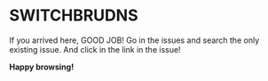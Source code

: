 # SWITCHBRUDNS


If you arrived here, GOOD JOB!
Go in the issues and search the only existing issue.
And click in the link in the issue!


**Happy browsing!**
